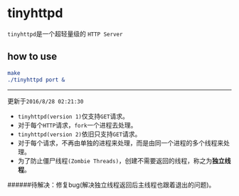 tinyhttpd
===

`tinyhttpd`是一个超轻量级的 `HTTP Server`

## how to use

```cmake
make
./tinyhttpd port &
```

-------
更新于`2016/8/28 02:21:30`

* `tinyhttpd(version 1)`仅支持`GET`请求。
* 对于每个`HTTP`请求，`fork`一个进程去处理。
* `tinyhttpd(version 2)`依旧只支持`GET`请求。
* 对于每个请求，不再由单独的进程来处理，而是由同一个进程的多个线程来处理。
* 为了防止僵尸线程`(Zombie Threads)`，创建不需要返回的线程，称之为**独立线程**。

######待解决：修复bug(解决独立线程返回后主线程也跟着退出的问题)。




